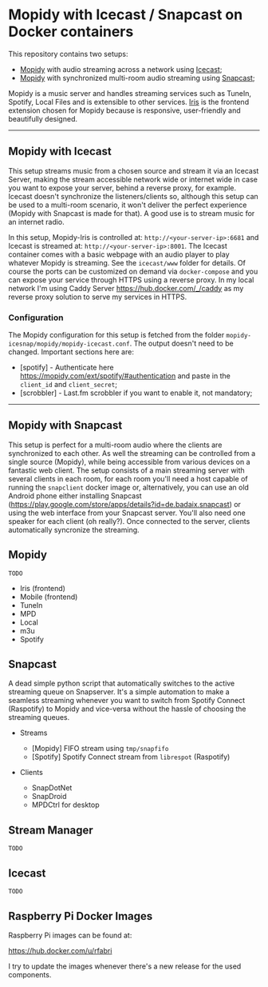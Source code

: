 # Mopidy with Icecast / Snapcast on Docker containers

This repository contains two setups:

- [Mopidy](https://github.com/mopidy/mopidy) with audio streaming across a network using [Icecast](https://gitlab.xiph.org/xiph/icecast-server/);
- [Mopidy](https://github.com/mopidy/mopidy) with synchronized multi-room audio streaming using [Snapcast](https://github.com/badaix/snapcast);

Mopidy is a music server and handles streaming services such as TuneIn, Spotify, Local Files and is extensible to other services. [Iris](https://github.com/jaedb/Iris) is the frontend extension chosen for Mopidy because is responsive, user-friendly and beautifully designed.

---

## Mopidy with Icecast

This setup streams music from a chosen source and stream it via an Icecast Server, making the stream accessible network wide or internet wide in case you want to expose your server, behind a reverse proxy, for example. Icecast doesn't synchronize the listeners/clients so, although this setup can be used to a multi-room scenario, it won't deliver the perfect experience (Mopidy with Snapcast is made for that). A good use is to stream music for an internet radio.

In this setup, Mopidy-Iris is controlled at: `http://<your-server-ip>:6681` and Icecast is streamed at: `http://<your-server-ip>:8001`. The Icecast container comes with a basic webpage with an audio player to play whatever Mopidy is streaming. See the `icecast/www` folder for details. Of course the ports can be customized on demand via `docker-compose` and you can expose your service through HTTPS using a reverse proxy. In my local network I'm using Caddy Server <https://hub.docker.com/_/caddy> as my reverse proxy solution to serve my services in HTTPS.

### Configuration

The Mopidy configuration for this setup is fetched from the folder `mopidy-icesnap/mopidy/mopidy-icecast.conf`. The output doesn't need to be changed. Important sections here are:

- [spotify] - Authenticate here https://mopidy.com/ext/spotify/#authentication and paste in the `client_id` and `client_secret`;
- [scrobbler] - Last.fm scrobbler if you want to enable it, not mandatory;

---

## Mopidy with Snapcast

This setup is perfect for a multi-room audio where the clients are synchronized to each other. As well the streaming can be controlled from a single source (Mopidy), while being accessible from various devices on a fantastic web client. The setup consists of a main streaming server with several clients in each room, for each room you'll need a host capable of running the `snapclient` docker image or, alternatively, you can use an old Android phone either installing Snapcast (<https://play.google.com/store/apps/details?id=de.badaix.snapcast>) or using the web interface from your Snapcast server. You'll also need one speaker for each client (oh really?).
Once connected to the server, clients automatically syncronize the streaming. 

## Mopidy

`TODO`

- Iris (frontend)
- Mobile (frontend)
- TuneIn
- MPD
- Local
- m3u
- Spotify

## Snapcast

A dead simple python script that automatically switches to the active streaming queue on Snapserver. It's a simple automation to make a seamless streaming whenever you want to switch from Spotify Connect (Raspotify) to Mopidy and vice-versa without the hassle of choosing the streaming queues.

- Streams
    - [Mopidy] FIFO stream using `tmp/snapfifo`
    - [Spotify] Spotify Connect stream from `librespot` (Raspotify)

- Clients
    - SnapDotNet
    - SnapDroid
    - MPDCtrl for desktop

## Stream Manager

`TODO`

## Icecast

`TODO`

## Raspberry Pi Docker Images

Raspberry Pi images can be found at:

<https://hub.docker.com/u/rfabri>

I try to update the images whenever there's a new release for the used components.
